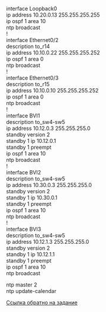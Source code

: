    
interface Loopback0   
 ip address 10.20.0.13 255.255.255.255   
 ip ospf 1 area 10   
  ntp broadcast   
!            
interface Ethernet0/2   
 description to_r14   
 ip address 10.10.0.22 255.255.255.252   
 ip ospf 1 area 0   
  ntp broadcast   
!   
interface Ethernet0/3   
 description to_r15   
 ip address 10.10.0.10 255.255.255.252   
 ip ospf 1 area 0   
 ntp broadcast   
!   
interface BVI1   
 description to_sw4-sw5   
 ip address 10.12.0.3 255.255.255.0   
 standby version 2   
 standby 1 ip 10.12.0.1   
 standby 1 preempt   
 ip ospf 1 area 10   
 ntp broadcast   
!   
interface BVI2   
 description to_sw4-sw5   
 ip address 10.30.0.3 255.255.255.0   
 standby version 2   
 standby 1 ip 10.30.0.1   
 standby 1 preempt   
 ip ospf 1 area 10   
 ntp broadcast   
!   
interface BVI3   
 description to_sw4-sw5   
 ip address 10.12.1.3 255.255.255.0   
 standby version 2   
 standby 1 ip 10.12.1.1   
 standby 1 preempt   
 ip ospf 1 area 10   
 ntp broadcast   
   
ntp master 2   
ntp update-calendar   

[Ссылка обратно на задание](/labs/lab11/NTP/README.md)   